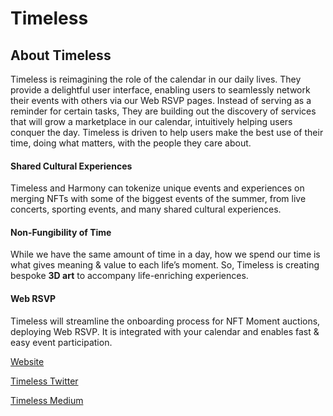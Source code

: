 # Timeless

## About Timeless

Timeless is reimagining the role of the calendar in our daily lives. They provide a delightful user interface, enabling users to seamlessly network their events with others via our Web RSVP pages. Instead of serving as a reminder for certain tasks, They are building out the discovery of services that will grow a marketplace in our calendar, intuitively helping users conquer the day. Timeless is driven to help users make the best use of their time, doing what matters, with the people they care about.

#### Shared Cultural Experiences&#x20;

Timeless and Harmony can tokenize unique events and experiences on merging NFTs with some of the biggest events of the summer, from live concerts, sporting events, and many shared cultural experiences.

#### Non-Fungibility of Time&#x20;

While we have the same amount of time in a day, how we spend our time is what gives meaning & value to each life’s moment. So, Timeless is creating bespoke **3D art** to accompany life-enriching experiences.

#### Web RSVP

Timeless will streamline the onboarding process for NFT Moment auctions, deploying Web RSVP. It is integrated with your calendar and enables fast & easy event participation.



[Website](https://timeless.space)&#x20;

[Timeless Twitter](https://twitter.com/hqtimelessspace?s=21)

[Timeless Medium](https://medium.com/timeless-economy)
